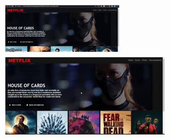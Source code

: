 <img src="https://raw.githubusercontent.com/matheusosp/Netflix-Clone/main/gif.gif" />

<p align="center">
  <img src="https://raw.githubusercontent.com/matheusosp/Netflix-Clone/main/Netflix%20Clone.jpg">
</p>


